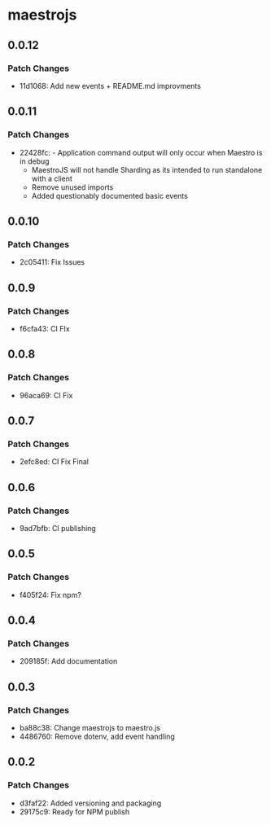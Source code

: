# maestrojs

## 0.0.12

### Patch Changes

- 11d1068: Add new events + README.md improvments

## 0.0.11

### Patch Changes

- 22428fc: - Application command output will only occur when Maestro is in debug
  - MaestroJS will not handle Sharding as its intended to run standalone with a client
  - Remove unused imports
  - Added questionably documented basic events

## 0.0.10

### Patch Changes

- 2c05411: Fix Issues

## 0.0.9

### Patch Changes

- f6cfa43: CI FIx

## 0.0.8

### Patch Changes

- 96aca69: CI Fix

## 0.0.7

### Patch Changes

- 2efc8ed: CI Fix Final

## 0.0.6

### Patch Changes

- 9ad7bfb: CI publishing

## 0.0.5

### Patch Changes

- f405f24: Fix npm?

## 0.0.4

### Patch Changes

- 209185f: Add documentation

## 0.0.3

### Patch Changes

- ba88c38: Change maestrojs to maestro.js
- 4486760: Remove dotenv, add event handling

## 0.0.2

### Patch Changes

- d3faf22: Added versioning and packaging
- 29175c9: Ready for NPM publish
